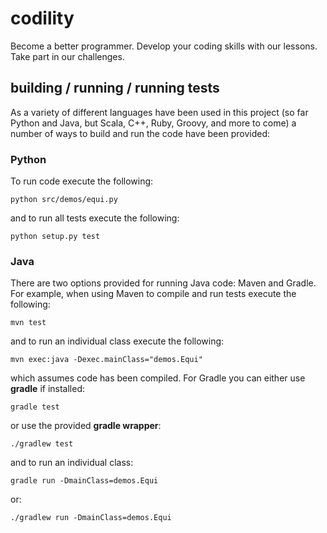 codility
========

Become a better programmer. Develop your coding skills with our lessons. Take part in our challenges.



building / running / running tests
----------------------------------

As a variety of different languages have been used in this project (so far Python and Java, but Scala, 
C++, Ruby, Groovy, and more to come) a number of ways to build and run the code have been provided:



### Python

To run code execute the following:

    python src/demos/equi.py

and to run all tests execute the following:

    python setup.py test



### Java

There are two options provided for running Java code: Maven and Gradle. For example, when using Maven to 
compile and run tests execute the following:

    mvn test

and to run an individual class execute the following:

    mvn exec:java -Dexec.mainClass="demos.Equi"

which assumes code has been compiled. For Gradle you can either use __gradle__ if installed:

    gradle test

or use the provided __gradle wrapper__:

    ./gradlew test

and to run an individual class:

    gradle run -DmainClass=demos.Equi

or:

    ./gradlew run -DmainClass=demos.Equi


